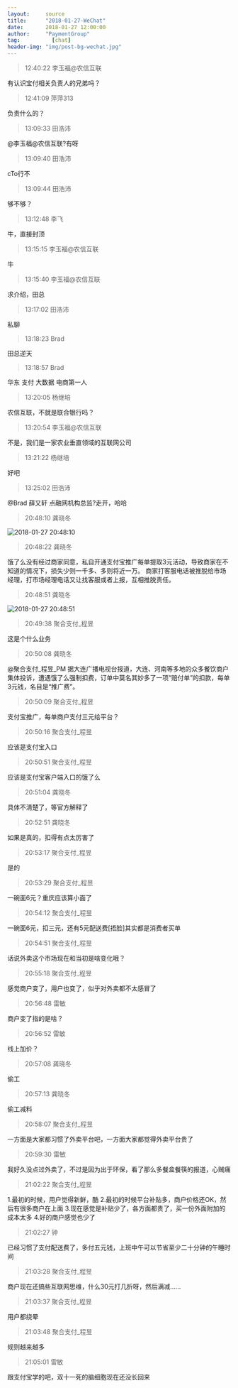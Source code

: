 ```yaml
---
layout:     source 
title:      "2018-01-27-WeChat"
date:       2018-01-27 12:00:00
author:     "PaymentGroup"
tag:		  [chat]
header-img: "img/post-bg-wechat.jpg"
---
```

> 12:40:22  李玉福@农信互联  
   
有认识宝付相关负责人的兄弟吗？  
   
> 12:41:09  萍萍313  
   
负责什么的？  
   
> 13:09:33  田浩沛  
   
@李玉福@农信互联?有呀  
   
> 13:09:40  田浩沛  
   
cTo行不  
   
> 13:09:44  田浩沛  
   
够不够？  
   
> 13:12:48  李飞  
   
牛，直接封顶  
   
> 13:15:15  李玉福@农信互联  
   
牛  
   
> 13:15:40  李玉福@农信互联  
   
求介绍，田总  
   
> 13:17:02  田浩沛  
   
私聊  
   
> 13:18:23  Brad  
   
田总逆天  
   
> 13:18:57  Brad  
   
华东 支付 大数据 电商第一人  
   
> 13:20:05  杨继培  
   
农信互联，不就是联合银行吗？  
   
> 13:20:54  李玉福@农信互联  
   
不是，我们是一家农业垂直领域的互联网公司  
   
> 13:21:22  杨继培  
   
好吧  
   
> 13:25:02  田浩沛  
   
@Brad 薛又轩 点融网机构总监?走开，哈哈  
   
> 20:48:10  龚晓冬  
   
![2018-01-27 20:48:10](http://wechat.lixf.cn/img/20180127_204810.png) 
   
> 20:48:22  龚晓冬  
   
饿了么没有经过商家同意，私自开通支付宝推广每单提取3元活动，导致商家在不知道的情况下，损失少则一千多、多则将近一万。 商家打客服电话被推脱给市场经理，打市场经理电话又让找客服或者上报，互相推脱责任。  
   
> 20:48:51  龚晓冬  
   
![2018-01-27 20:48:51](http://wechat.lixf.cn/img/20180127_204851.png) 
   
> 20:49:38  聚合支付_程昱  
   
这是个什么业务  
   
> 20:50:08  龚晓冬  
   
@聚合支付_程昱_PM 据大连广播电视台报道，大连、河南等多地的众多餐饮商户集体投诉，遭遇饿了么强制扣费，订单中莫名其妙多了一项“赔付单”的扣款，每单3元钱，名目是“推广费”。  
   
> 20:50:09  聚合支付_程昱  
   
支付宝推广，每单商户支付三元给平台？  
   
> 20:50:16  聚合支付_程昱  
   
应该是支付宝入口  
   
> 20:50:51  聚合支付_程昱  
   
应该是支付宝客户端入口的饿了么  
   
> 20:51:04  龚晓冬  
   
具体不清楚了，等官方解释了  
   
> 20:52:51  龚晓冬  
   
如果是真的，扣得有点太厉害了  
   
> 20:53:17  聚合支付_程昱  
   
是的  
   
> 20:53:29  聚合支付_程昱  
   
一碗面6元？重庆应该算小面了  
   
> 20:54:12  聚合支付_程昱  
   
一碗面6元，扣三元，还有5元配送费[捂脸]其实都是消费者买单  
   
> 20:54:51  聚合支付_程昱  
   
话说外卖这个市场现在和当初是啥变化哦？  
   
> 20:55:18  聚合支付_程昱  
   
感觉商户变了，用户也变了，似乎对外卖都不太感冒了  
   
> 20:56:48  雷敏  
   
商户变了指的是啥？  
   
> 20:56:52  雷敏  
   
线上加价？  
   
> 20:57:08  龚晓冬  
   
偷工  
   
> 20:57:13  龚晓冬  
   
偷工减料  
   
> 20:58:07  聚合支付_程昱  
   
一方面是大家都习惯了外卖平台吧，一方面大家都觉得外卖平台贵了  
   
> 20:59:30  雷敏  
   
我好久没点过外卖了，不过是因为出于环保，看了那么多餐盒餐筷的报道，心贼痛  
   
> 21:02:22  聚合支付_程昱  
   
1.最初的时候，用户觉得新鲜，酷 2.最初的时候平台补贴多，商户价格还OK，然后有很多商户在上面 3.现在感觉是补贴少了，各方面都贵了，买一份外面附加的成本太多 4.好的商户感觉也少了  
   
> 21:02:27  钟  
   
已经习惯了支付配送费了，多付五元钱，上班中午可以节省至少二十分钟的午睡时间  
   
> 21:03:28  聚合支付_程昱  
   
商户现在还搞些互联网思维，什么30元打几折呀，然后满减……  
   
> 21:03:37  聚合支付_程昱  
   
用户都绕晕  
   
> 21:03:48  聚合支付_程昱  
   
规则越来越多  
   
> 21:05:01  雷敏  
   
跟支付宝学的吧，双十一死的脑细胞现在还没长回来  
   
